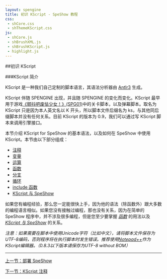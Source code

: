 ```yaml
---
layout: spengine
title: 初识 KScript - SpeShow 教程
css:
 - shCore.css
 - shThemeKScript.css
js:
 - shCore.js
 - shBrushXML.js
 - shBrushKScript.js
 - highlight.js
---
```


##初识 KScript

###KScript 简介

KScript 是一种我们自己定制的脚本语言，其语法分析器由 [Antlr3](http://www.antlr.org/) 生成。

KScript 伴随 SPENGINE 出现，并且随 SPENGINE 的变化而变化。KScript 最早用于游戏[《颤抖吧废怯少女！》(SPG01)](http://blog.sprabbit.com/blog/2012/03/25/shake-magical-girls/)中的关卡脚本，以及弹幕脚本。取名为 KScript 只是因为本人英文名以 K 开头，所以脚本文件后缀名为 ks，与其他同后缀脚本并没有任何关系。目前 KScript 的版本为 0.9，我们可以通过写 KScript 脚本来调用引擎接口。

本节介绍 KScript for SpeShow 的基本语法，以及如何在 SpeShow 中使用 KScript。本节由以下部分组成：

 - [注释](tutorial_kscript_comment.html)
 - [变量](tutorial_kscript_variable.html)
 - [运算](tutorial_kscript_operation.html)
 - [函数](tutorial_kscript_function.html)
 - [分支](tutorial_kscript_branch.html)
 - [循环](tutorial_kscript_loop.html)
 - [include 函数](tutorial_kscript_include.html)
 - [KScript 与 SpeShow](tutorial_kscript_relationship.html)

如果您有编程经验，那么您一定能很快上手，因为他的语法（除函数外）跟大多数的编程语言相似。如果您没有接触过编程，那也没有关系，因为在简单的 SpeShow 程序中，并不涉及很多编程，但是您至少要掌握 *[函数](tutorial_kscript_include.html)* 的用法以及 *[KScript 与 SpeShow](tutorial_kscript_relationship.html)* 的关系。

*注意：如果需要在脚本中使用Unicode字符（比如中文），请将脚本文件保存为 UTF-8编码，否则程序将在执行脚本时发生错误。推荐使用[Notepad++](editor.html)作为KScript编辑器。（0.8.3以下版本请保存为UTF-8 without BOM）*

**********************************************************************

[上一节：部署 SpeShow](tutorial_deploy.html)

[下一节：KScript 注释](tutorial_kscript_comment.html)